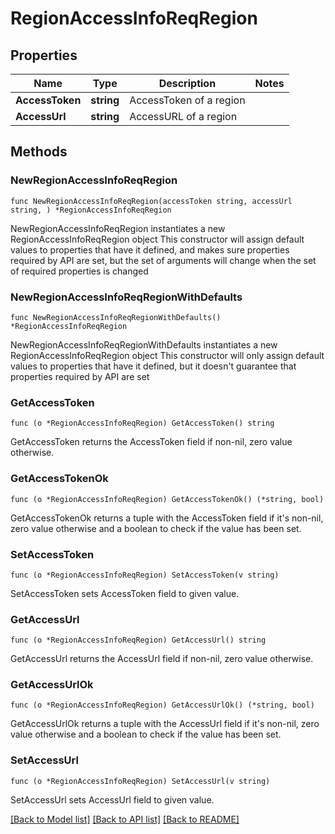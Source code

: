 # RegionAccessInfoReqRegion

## Properties

Name | Type | Description | Notes
------------ | ------------- | ------------- | -------------
**AccessToken** | **string** | AccessToken of a region | 
**AccessUrl** | **string** | AccessURL of a region | 

## Methods

### NewRegionAccessInfoReqRegion

`func NewRegionAccessInfoReqRegion(accessToken string, accessUrl string, ) *RegionAccessInfoReqRegion`

NewRegionAccessInfoReqRegion instantiates a new RegionAccessInfoReqRegion object
This constructor will assign default values to properties that have it defined,
and makes sure properties required by API are set, but the set of arguments
will change when the set of required properties is changed

### NewRegionAccessInfoReqRegionWithDefaults

`func NewRegionAccessInfoReqRegionWithDefaults() *RegionAccessInfoReqRegion`

NewRegionAccessInfoReqRegionWithDefaults instantiates a new RegionAccessInfoReqRegion object
This constructor will only assign default values to properties that have it defined,
but it doesn't guarantee that properties required by API are set

### GetAccessToken

`func (o *RegionAccessInfoReqRegion) GetAccessToken() string`

GetAccessToken returns the AccessToken field if non-nil, zero value otherwise.

### GetAccessTokenOk

`func (o *RegionAccessInfoReqRegion) GetAccessTokenOk() (*string, bool)`

GetAccessTokenOk returns a tuple with the AccessToken field if it's non-nil, zero value otherwise
and a boolean to check if the value has been set.

### SetAccessToken

`func (o *RegionAccessInfoReqRegion) SetAccessToken(v string)`

SetAccessToken sets AccessToken field to given value.


### GetAccessUrl

`func (o *RegionAccessInfoReqRegion) GetAccessUrl() string`

GetAccessUrl returns the AccessUrl field if non-nil, zero value otherwise.

### GetAccessUrlOk

`func (o *RegionAccessInfoReqRegion) GetAccessUrlOk() (*string, bool)`

GetAccessUrlOk returns a tuple with the AccessUrl field if it's non-nil, zero value otherwise
and a boolean to check if the value has been set.

### SetAccessUrl

`func (o *RegionAccessInfoReqRegion) SetAccessUrl(v string)`

SetAccessUrl sets AccessUrl field to given value.



[[Back to Model list]](../README.md#documentation-for-models) [[Back to API list]](../README.md#documentation-for-api-endpoints) [[Back to README]](../README.md)


